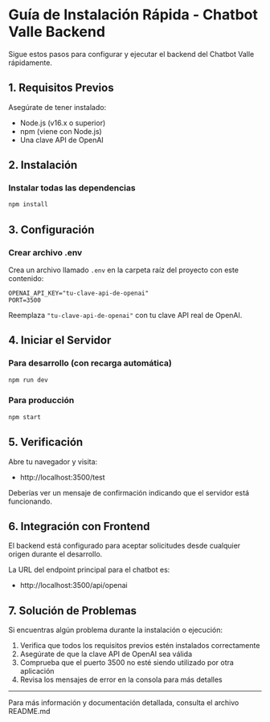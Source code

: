 # Guía de Instalación Rápida - Chatbot Valle Backend

Sigue estos pasos para configurar y ejecutar el backend del Chatbot Valle rápidamente.

## 1. Requisitos Previos

Asegúrate de tener instalado:
- Node.js (v16.x o superior)
- npm (viene con Node.js)
- Una clave API de OpenAI

## 2. Instalación

### Instalar todas las dependencias
```bash
npm install
```

## 3. Configuración

### Crear archivo .env
Crea un archivo llamado `.env` en la carpeta raíz del proyecto con este contenido:
```
OPENAI_API_KEY="tu-clave-api-de-openai"
PORT=3500
```

Reemplaza `"tu-clave-api-de-openai"` con tu clave API real de OpenAI.

## 4. Iniciar el Servidor

### Para desarrollo (con recarga automática)
```bash
npm run dev
```

### Para producción
```bash
npm start
```

## 5. Verificación

Abre tu navegador y visita:
- http://localhost:3500/test

Deberías ver un mensaje de confirmación indicando que el servidor está funcionando.

## 6. Integración con Frontend

El backend está configurado para aceptar solicitudes desde cualquier origen durante el desarrollo.

La URL del endpoint principal para el chatbot es:
- http://localhost:3500/api/openai

## 7. Solución de Problemas

Si encuentras algún problema durante la instalación o ejecución:

1. Verifica que todos los requisitos previos estén instalados correctamente
2. Asegúrate de que la clave API de OpenAI sea válida
3. Comprueba que el puerto 3500 no esté siendo utilizado por otra aplicación
4. Revisa los mensajes de error en la consola para más detalles

---

Para más información y documentación detallada, consulta el archivo README.md
